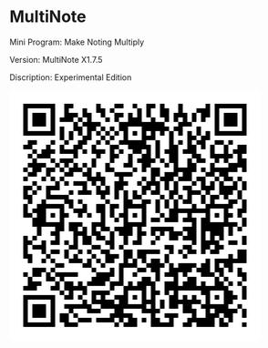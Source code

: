 # MultiNote
Mini Program: Make Noting Multiply

Version: MultiNote X1.7.5

Discription: Experimental Edition

![](https://github.com/iClassic-Live/MultiNote/blob/master/images/MultiNote%20Trail%20Version.jpg?raw=true)